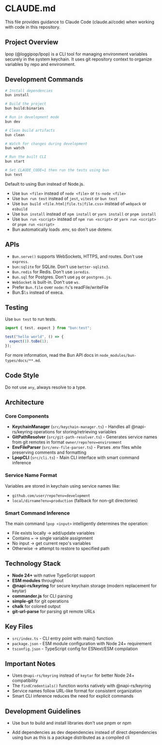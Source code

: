 # CLAUDE.md

This file provides guidance to Claude Code (claude.ai/code) when working with code in this repository.

## Project Overview

lpop (@loggipop/lpop) is a CLI tool for managing environment variables securely in the system keychain. It uses git repository context to organize variables by repo and environment.

## Development Commands

```bash
# Install dependencies
bun install

# Build the project
bun build:binaries

# Run in development mode
bun dev

# Clean build artifacts
bun clean

# Watch for changes during development
bun watch

# Run the built CLI
bun start

# Set CLAUDE_CODE=1 then run the tests using bun
bun test

```

Default to using Bun instead of Node.js.

- Use `bun <file>` instead of `node <file>` or `ts-node <file>`
- Use `bun run test` instead of `jest`, `vitest` or `bun test`
- Use `bun build <file.html|file.ts|file.css>` instead of `webpack` or `esbuild`
- Use `bun install` instead of `npm install` or `yarn install` or `pnpm install`
- Use `bun run <script>` instead of `npm run <script>` or `yarn run <script>` or `pnpm run <script>`
- Bun automatically loads .env, so don't use dotenv.

## APIs

- `Bun.serve()` supports WebSockets, HTTPS, and routes. Don't use `express`.
- `bun:sqlite` for SQLite. Don't use `better-sqlite3`.
- `Bun.redis` for Redis. Don't use `ioredis`.
- `Bun.sql` for Postgres. Don't use `pg` or `postgres.js`.
- `WebSocket` is built-in. Don't use `ws`.
- Prefer `Bun.file` over `node:fs`'s readFile/writeFile
- Bun.$`ls` instead of execa.

## Testing

Use `bun test` to run tests.

```ts#index.test.ts
import { test, expect } from "bun:test";

test("hello world", () => {
  expect(1).toBe(1);
});
```

For more information, read the Bun API docs in `node_modules/bun-types/docs/**.md`.

## Code Style
Do not use `any`, always resolve to a type.

## Architecture

### Core Components

- **KeychainManager** (`src/keychain-manager.ts`) - Handles all @napi-rs/keyring operations for storing/retrieving variables
- **GitPathResolver** (`src/git-path-resolver.ts`) - Generates service names from git remotes in format `owner/repo?env=environment`
- **EnvFileParser** (`src/env-file-parser.ts`) - Parses .env files while preserving comments and formatting
- **LpopCLI** (`src/cli.ts`) - Main CLI interface with smart command inference

### Service Name Format

Variables are stored in keychain using service names like:

- `github.com/user/repo?env=development`
- `local/dirname?env=production` (fallback for non-git directories)

### Smart Command Inference

The main command `lpop <input>` intelligently determines the operation:

- File exists locally → add/update variables
- Contains `=` → single variable assignment
- No input → get current repo's variables
- Otherwise → attempt to restore to specified path

## Technology Stack

- **Node 24+** with native TypeScript support
- **ESM modules** throughout
- **@napi-rs/keyring** for secure keychain storage (modern replacement for keytar)
- **commander.js** for CLI parsing
- **simple-git** for git operations
- **chalk** for colored output
- **git-url-parse** for parsing git remote URLs

## Key Files

- `src/index.ts` - CLI entry point with main() function
- `package.json` - ESM module configuration with Node 24+ requirement
- `tsconfig.json` - TypeScript config for ESNext/ESM compilation

## Important Notes

- Uses `@napi-rs/keyring` instead of `keytar` for better Node 24+ compatibility
- The `findCredentials()` function works natively with @napi-rs/keyring
- Service names follow URL-like format for consistent organization
- Smart CLI inference reduces the need for explicit commands

## Development Guidelines

- Use bun to build and install libraries don't use pnpm or npm

- Add dependencies as dev dependencies instead of direct dependencies using bun as this is a package distributed as a compiled cli